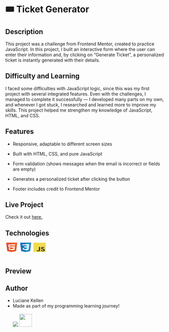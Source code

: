 # 🎟️ Ticket Generator

## Description
This project was a challenge from Frontend Mentor, created to practice JavaScript.
In this project, I built an interactive form where the user can enter their information and, by clicking on “Generate Ticket”, a personalized ticket is instantly generated with their details.

## Difficulty and Learning
I faced some difficulties with JavaScript logic, since this was my first project with several integrated features.
Even with the challenges, I managed to complete it successfully — I developed many parts on my own, and whenever I got stuck, I researched and learned more to improve my skills.
This project helped me strengthen my knowledge of JavaScript, HTML, and CSS.

## Features
- Responsive, adaptable to different screen sizes

- Built with HTML, CSS, and pure JavaScript

- Form validation (shows messages when the email is incorrect or fields are empty)

- Generates a personalized ticket after clicking the button

- Footer includes credit to Frontend Mentor
  
## Live Project
Check it out [here.](https://luciane003.github.io/Conference-ticket-generator/)

## Technologies
<div>
 <img align="center" alt="HTML" height="30" width="40" src="https://raw.githubusercontent.com/devicons/devicon/master/icons/html5/html5-original.svg">
 <img align="center" alt="CSS" height="30" width="40" src="https://raw.githubusercontent.com/devicons/devicon/master/icons/css3/css3-original.svg">
 <img align="center" alt="JavaScript" height="30" width="40" src="https://raw.githubusercontent.com/devicons/devicon/master/icons/javascript/javascript-original.svg">
</div><br>

## Preview

## Author
- Luciane Kellen
- Made as part of my programming learning journey!
  <div style="display: inline_block"><br> 
  <a href="https://www.linkedin.com/feed/" target="_blank"><img src="https://img.shields.io/badge/-LinkedIn-%230077B5?style=for-the-badge&logo=linkedin&logoColor=white" target="_blank"></a>
  <a href="https://wa.me/5517996417374" target="_blank"><img  height="40" width="40" src="https://github.com/user-attachments/assets/da75e70c-b550-4684-8548-ff61fecc7c7e" target="_blank"></a>
</div>
